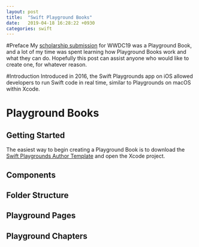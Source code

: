 ```yaml
---
layout: post
title:  "Swift Playground Books"
date:   2019-04-18 16:28:22 +0930
categories: swift
---
```

#Preface
My [scholarship submission](https://github.com/greenywd/Privacy-PlaygroundBook) for WWDC19 was a Playground Book, and a lot of my time was spent learning how Playground Books work and what they can do. Hopefully this post can assist anyone who would like to create one, for whatever reason.

#Introduction
Introduced in 2016, the Swift Playgrounds app on iOS allowed developers to run Swift code in real time, similar to Playgrounds on macOS within Xcode.

# Playground Books

## Getting Started
The easiest way to begin creating a Playground Book is to download the [Swift Playgrounds Author Template](https://developer.apple.com/download/more/?=Swift%20Playgrounds%20Author%20Template) and open the Xcode project.

## Components

## Folder Structure

## Playground Pages

## Playground Chapters